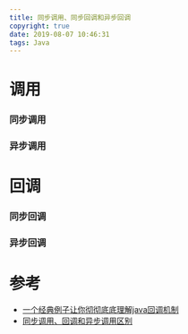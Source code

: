```yaml
---
title: 同步调用、同步回调和异步回调
copyright: true
date: 2019-08-07 10:46:31
tags: Java
---
```


# 调用

### 同步调用


### 异步调用

# 回调

### 同步回调

### 异步回调


# 参考
- [一个经典例子让你彻彻底底理解java回调机制](https://blog.csdn.net/xiaanming/article/details/8703708#commentBox)
- [同步调用、回调和异步调用区别](https://cloud.tencent.com/developer/article/1145116)

